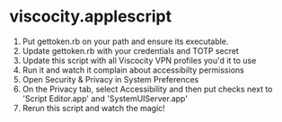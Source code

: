 viscocity.applescript
==================

1. Put gettoken.rb on your path and ensure its executable.
2. Update gettoken.rb with your credentials and TOTP secret
3. Update this script with all Viscocity VPN profiles you'd it to use
4. Run it and watch it complain about accessibilty permissions
5. Open Security & Privacy in System Preferences
6. On the Privacy tab, select Accessibility and then put checks next to 'Script Editor.app' and 'SystemUIServer.app'
7. Rerun this script and watch the magic!
